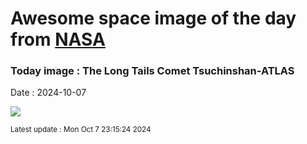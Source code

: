 
# Awesome space image of the day from [NASA](https://api.nasa.gov/)

### Today image : The Long Tails Comet Tsuchinshan-ATLAS
Date : 2024-10-07

![](https://apod.nasa.gov/apod/image/2410/CometA3_Mueras_1080.jpg)

<small>Latest update : Mon Oct  7 23:15:24 2024</small>
        